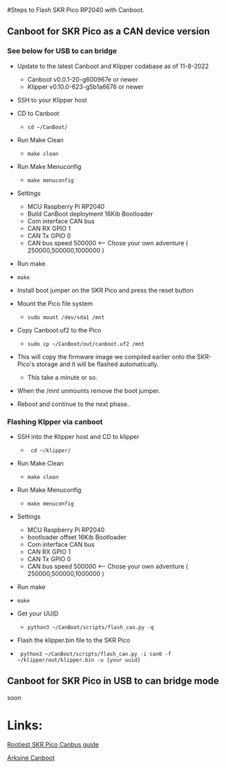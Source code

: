 #Steps to Flash SKR Pico RP2040 with Canboot.

## Canboot for SKR Pico as a CAN device version
### See below for USB to can bridge

- Update to the latest Canboot and Klipper codabase as of 11-8-2022
  - Canboot v0.0.1-20-g600967e or newer
  - Klipper v0.10.0-623-g5b1a6676 or newer
- SSH to  your Klipper host
- CD to Canboot

  - ```cd ~/CanBoot/```
- Run Make Clean

  -   ```make clean```
- Run Make Menuconfig
  
  -   ```make menuconfig```

- Settings
    - MCU Raspberry Pi RP2040
    - Build CanBoot deployment 16Kib Bootloader
    - Com interface CAN bus
    - CAN RX GPIO 1
    - CAN Tx GPIO 0
    - CAN bus speed 500000 <-- Chose your own adventure ( 250000,500000,1000000 )
 - Run make

  - ```make``` 

- Install boot jumper on the SKR Pico and press the reset button
- Mount the Pico file system
  
  - ```sudo mount /dev/sda1 /mnt```

- Copy Canboot.uf2 to the Pico

  - ```sudo cp ~/CanBoot/out/canboot.uf2 /mnt``` 

- This will copy the firmware image we compiled earlier onto the SKR-Pico's storage and it will be flashed automatically.

  - This take a minute or so.

- When the /mnt unmounts remove the boot jumper. 

- Reboot and continue to the next phase.. 
 
### Flashing Klpper via canboot

- SSH into the Klipper host and CD to klipper
  - ``` cd ~/klipper/```

- Run Make Clean

  -   ```make clean```
- Run Make Menuconfig
  
  -   ```make menuconfig```

- Settings
    - MCU Raspberry Pi RP2040
    - bootloader offset 16Kib Bootloader
    - Com interface CAN bus
    - CAN RX GPIO 1
    - CAN Tx GPIO 0
    - CAN bus speed 500000 <-- Chose your own adventure ( 250000,500000,1000000 )
 - Run make

  - ```make``` 

- Get your UUID
  - ```python3 ~/CanBoot/scripts/flash_can.py -q```

 - Flash the klipper.bin file to the SKR Pico
  - ``` python3 ~/CanBoot/scripts/flash_can.py -i can0 -f ~/klipper/out/klipper.bin -u {your uuid}```
  
## Canboot for SKR Pico in USB to can bridge mode 
  
  soon
  
# Links:

[Rootiest SKR Pico Canbus guide](https://github.com/rootiest/zippy-klipper_config/blob/master/guides/Guide-pico_can.md)

[Arksine Canboot](https://github.com/Arksine/CanBoot)
